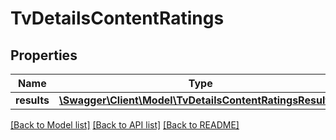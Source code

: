 # TvDetailsContentRatings

## Properties
Name | Type | Description | Notes
------------ | ------------- | ------------- | -------------
**results** | [**\Swagger\Client\Model\TvDetailsContentRatingsResults[]**](TvDetailsContentRatingsResults.md) |  | [optional] 

[[Back to Model list]](../../README.md#documentation-for-models) [[Back to API list]](../../README.md#documentation-for-api-endpoints) [[Back to README]](../../README.md)

